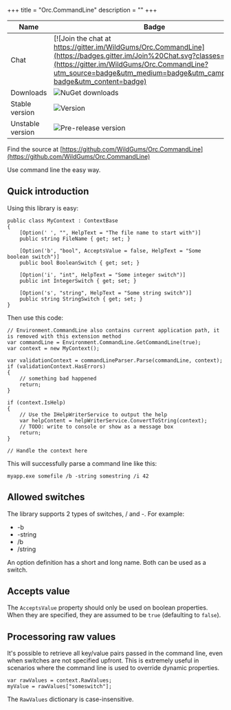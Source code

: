 +++
title = "Orc.CommandLine" 
description = ""
+++

Name|Badge
---|---
Chat|[![Join the chat at https://gitter.im/WildGums/Orc.CommandLine](https://badges.gitter.im/Join%20Chat.svg?classes=inline)](https://gitter.im/WildGums/Orc.CommandLine?utm_source=badge&utm_medium=badge&utm_campaign=pr-badge&utm_content=badge)
Downloads|![NuGet downloads](https://img.shields.io/nuget/dt/orc.commandline.svg?classes=inline)
Stable version|![Version](https://img.shields.io/nuget/v/orc.commandline.svg?classes=inline)
Unstable version|![Pre-release version](https://img.shields.io/nuget/vpre/orc.commandline.svg?classes=inline)

Find the source at [https://github.com/WildGums/Orc.CommandLine](https://github.com/WildGums/Orc.CommandLine)

Use command line the easy way.

## Quick introduction

Using this library is easy:

```
public class MyContext : ContextBase
{
	[Option(' ', "", HelpText = "The file name to start with")]
	public string FileName { get; set; }

	[Option('b', "bool", AcceptsValue = false, HelpText = "Some boolean switch")]
	public bool BooleanSwitch { get; set; }

	[Option('i', "int", HelpText = "Some integer switch")]
	public int IntegerSwitch { get; set; }

	[Option('s', "string", HelpText = "Some string switch")]
	public string StringSwitch { get; set; }
}
```

Then use this code:

```
// Environment.CommandLine also contains current application path, it is removed with this extension method
var commandLine = Environment.CommandLine.GetCommandLine(true);
var context = new MyContext();

var validationContext = commandLineParser.Parse(commandLine, context);
if (validationContext.HasErrors)
{
	// something bad happened
	return;
}

if (context.IsHelp)
{
	// Use the IHelpWriterService to output the help
	var helpContent = helpWriterService.ConvertToString(context);
	// TODO: write to console or show as a message box
	return;
}

// Handle the context here
```

This will successfully parse a command line like this:

```
myapp.exe somefile /b -string somestring /i 42
```

## Allowed switches

The library supports 2 types of switches, / and -. For example:

- -b
- -string
- /b
- /string

An option definition has a short and long name. Both can be used as a switch.

## Accepts value

The `AcceptsValue` property should only be used on boolean properties. When they are specified, they are assumed to be `true` (defaulting to `false`). 

## Processoring raw values

It's possible to retrieve all key/value pairs passed in the command line, even when switches are not specified upfront. This is extremely useful 
in scenarios where the command line is used to override dynamic properties.

```
var rawValues = context.RawValues;
myValue = rawValues["someswitch"];
```

The `RawValues` dictionary is case-insensitive.